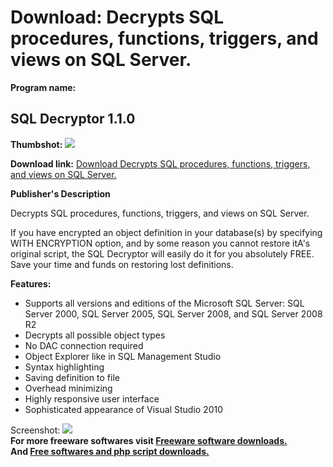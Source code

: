 # Download: Decrypts SQL procedures, functions, triggers, and views on SQL Server.

**Program name:**

## SQL Decryptor 1.1.0

  
**Thumbshot:** ![](http://www.freewarefiles.com/screenshot/sql_decryptor_md.jpg)   
  
**Download link:** [Download Decrypts SQL procedures, functions, triggers, and views on SQL Server.](http://freesoftwares.boysofts.com/SQL-Decryptor_program_61017.html)  
  


**Publisher's Description**  
  


Decrypts SQL procedures, functions, triggers, and views on SQL Server. 

If you have encrypted an object definition in your database(s) by specifying WITH ENCRYPTION option, and by some reason you cannot restore itA's original script, the SQL Decryptor will easily do it for you absolutely FREE. Save your time and funds on restoring lost definitions.

**Features:**

  * Supports all versions and editions of the Microsoft SQL Server: SQL Server 2000, SQL Server 2005, SQL Server 2008, and SQL Server 2008 R2 
  * Decrypts all possible object types 
  * No DAC connection required 
  * Object Explorer like in SQL Management Studio 
  * Syntax highlighting 
  * Saving definition to file 
  * Overhead minimizing 
  * Highly responsive user interface 
  * Sophisticated appearance of Visual Studio 2010 

  
  
Screenshot: ![](http://www.freewarefiles.com/screenshot/sql_decryptor.jpg)   
**For more freeware softwares visit [Freeware software downloads.](http://freesoftwares.boysofts.com/)**   
**And [Free softwares and php script downloads.](http://www.boysofts.com/)**
